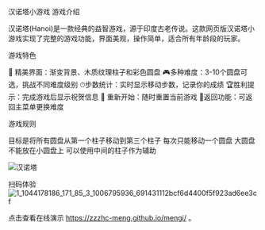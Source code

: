 汉诺塔小游戏 
游戏介绍


汉诺塔(Hanoi)是一款经典的益智游戏，源于印度古老传说。这款网页版汉诺塔小游戏实现了完整的游戏功能，界面美观，操作简单，适合所有年龄段的玩家。

游戏特色

🌟 ​​精美界面​​：渐变背景、木质纹理柱子和彩色圆盘
🎮 ​​多种难度​​：3-10个圆盘可选，挑战不同难度级别
⏱ ​​步数统计​​：实时显示移动步数，记录你的成绩
🏆 ​​胜利提示​​：完成游戏后显示祝贺信息
🔄 ​​重新开始​​：随时重置当前游戏
🚪 ​​返回功能​​：可返回主菜单更换难度

游戏规则

目标是将所有圆盘从第一个柱子移动到第三个柱子
每次只能移动一个圆盘
大圆盘不能放在小圆盘上
可以使用中间的柱子作为辅助

![汉诺塔](https://github.com/user-attachments/assets/a3b375de-5eca-404e-a4b5-035a5357c8fc)



扫码体验
![1_1044178186_171_85_3_1006795936_691431112bcf6d4400f5f923ad6ee3cf](https://github.com/user-attachments/assets/92ebbfaa-44d7-444d-a7a0-e02b72644b13)



点击查看在线演示 
https://zzzhc-meng.github.io/mengi/
。
